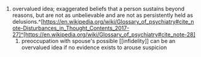 1. overvalued idea; exaggerated beliefs that a person sustains beyond reasons, but are not as unbelievable and are not as persistently held as delusions.^[https://en.wikipedia.org/wiki/Glossary_of_psychiatry#cite_note-Disturbances_in_Thought_Contents_2017-27]^[https://en.wikipedia.org/wiki/Glossary_of_psychiatry#cite_note-28]
	1. preoccupation with spouse's possible [[infidelity]] can be an overvalued idea if no evidence exists to arouse suspicion